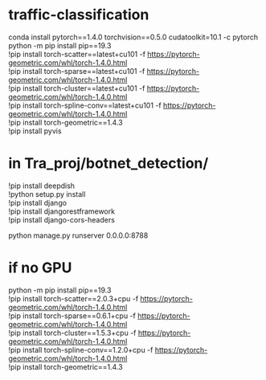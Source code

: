 # traffic-classification
conda install pytorch==1.4.0 torchvision==0.5.0 cudatoolkit=10.1 -c pytorch
</br>
python -m pip install pip==19.3</br>
!pip install torch-scatter==latest+cu101 -f https://pytorch-geometric.com/whl/torch-1.4.0.html</br>
!pip install torch-sparse==latest+cu101 -f https://pytorch-geometric.com/whl/torch-1.4.0.html</br>
!pip install torch-cluster==latest+cu101 -f https://pytorch-geometric.com/whl/torch-1.4.0.html</br>
!pip install torch-spline-conv==latest+cu101 -f https://pytorch-geometric.com/whl/torch-1.4.0.html</br>
!pip install torch-geometric==1.4.3</br>
!pip install pyvis</br>

# in Tra_proj/botnet_detection/
!pip install deepdish </br>
!python setup.py install</br>
!pip install django</br>
!pip install djangorestframework</br>
!pip install django-cors-headers</br>


python manage.py runserver 0.0.0.0:8788</br>


# if no GPU

python -m pip install pip==19.3</br>
!pip install torch-scatter==2.0.3+cpu -f https://pytorch-geometric.com/whl/torch-1.4.0.html</br>
!pip install torch-sparse==0.6.1+cpu -f https://pytorch-geometric.com/whl/torch-1.4.0.html</br>
!pip install torch-cluster==1.5.3+cpu -f https://pytorch-geometric.com/whl/torch-1.4.0.html</br>
!pip install torch-spline-conv==1.2.0+cpu -f https://pytorch-geometric.com/whl/torch-1.4.0.html</br>
!pip install torch-geometric==1.4.3</br>
